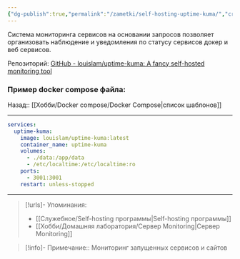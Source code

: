 ```yaml
---
{"dg-publish":true,"permalink":"/zametki/self-hosting-uptime-kuma/","created":"2024-09-08 02:40","updated":"2024-10-01T20:37:11+03:00"}
---
```


Система мониторинга сервисов на основании запросов позволяет организовать наблюдение и уведомления по статусу сервисов докер и веб сервисов.

Репозиторий: [GitHub - louislam/uptime-kuma: A fancy self-hosted monitoring tool](https://github.com/louislam/uptime-kuma)
### Пример docker compose файла:

<div class="transclusion internal-embed is-loaded"><div class="markdown-embed">




Назад:: [[Хобби/Docker compose/Docker Compose\|список шаблонов]]

---
```yaml
services:
  uptime-kuma:
    image: louislam/uptime-kuma:latest
    container_name: uptime-kuma
    volumes:
      - ./data:/app/data
      - /etc/localtime:/etc/localtime:ro
    ports:
      - 3001:3001
    restart: unless-stopped
```



</div></div>


---
> [!urls]- Упоминания:
> - [[Служебное/Self-hosting программы\|Self-hosting программы]]
> - [[Хобби/Домашняя лаборатория/Сервер Monitoring\|Сервер Monitoring]]

> [!info]-
> Примечание:: Мониторинг запущенных сервисов и сайтов
